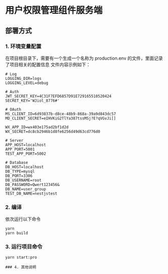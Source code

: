
# 用户权限管理组件服务端

## 部署方式

### 1. 环境变量配置

在项目根目录下，需要有一个生成一个名称为 production.env 的文件，里面记录了项目相关的配置信息
文件内容示例如下：
```
# Log
LOGGING_DIR=logs
LOGGING_LEVEL=debug

# Auth
JWT_SECRET_KEY=4C31F7EFD6857D91E729165510520424
SECRET_KEY='WJiol_8776#'

# OAuth
MS_CLIENT_ID=6d93837b-d8ce-48b9-868a-39a9d843dc57
MD_CLIENT_SECRET=eIHVKiG2TlYa387tssMSj?E?qVGvJi[]

WX_APP_ID=wx403e175ad2bf1d2d
WX_SECRET=dc8cb2946b1d8fe6256d49d63cd776d0

# Server
APP_HOST=localhost
APP_PORT=5001
TEST_APP_PORT=5002

# Database
DB_HOST=localhost
DB_TYPE=mysql
DB_PORT=3306
DB_USERNAME=root
DB_PASSWORD=Qwert123456&
DB_NAME=user_group
TEST_DB_NAME=nestjstest
```

### 2. 编译

依次运行以下命令
```
yarn
yarn build 
```

### 3. 运行项目命令

```
yarn start:pro

### 4. 其他说明